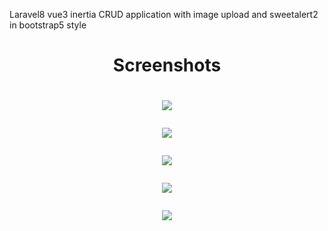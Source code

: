 Laravel8 vue3 inertia CRUD application with image upload and sweetalert2 in bootstrap5 style

<h1 align="center">Screenshots<h1>

<p align="center"><img src="https://github.com/mostfa16/Laravel8-vue3-inertia-image-upload-CRUD/blob/master/resources/Screenshots/index.PNG"></p>
<p align="center"><img src="https://github.com/mostfa16/Laravel8-vue3-inertia-image-upload-CRUD/blob/master/resources/Screenshots/create.PNG"></p>
<p align="center"><img src="https://github.com/mostfa16/Laravel8-vue3-inertia-image-upload-CRUD/blob/master/resources/Screenshots/show.PNG"></p>
<p align="center"><img src="https://github.com/mostfa16/Laravel8-vue3-inertia-image-upload-CRUD/blob/master/resources/Screenshots/edit.PNG"></p>
<p align="center"><img src="https://github.com/mostfa16/Laravel8-vue3-inertia-image-upload-CRUD/blob/master/resources/Screenshots/delete.PNG"></p>
